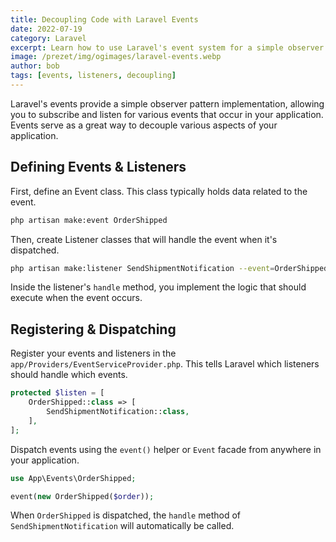 ```yaml
---
title: Decoupling Code with Laravel Events
date: 2022-07-19
category: Laravel
excerpt: Learn how to use Laravel's event system for a simple observer implementation.
image: /prezet/img/ogimages/laravel-events.webp
author: bob
tags: [events, listeners, decoupling]
---
```


Laravel's events provide a simple observer pattern implementation, allowing you to subscribe and listen for various events that occur in your application. Events serve as a great way to decouple various aspects of your application.

## Defining Events & Listeners

First, define an Event class. This class typically holds data related to the event.

```bash
php artisan make:event OrderShipped
```

Then, create Listener classes that will handle the event when it's dispatched.

```bash
php artisan make:listener SendShipmentNotification --event=OrderShipped
```

Inside the listener's `handle` method, you implement the logic that should execute when the event occurs.

## Registering & Dispatching

Register your events and listeners in the `app/Providers/EventServiceProvider.php`. This tells Laravel which listeners should handle which events.

```php
protected $listen = [
    OrderShipped::class => [
        SendShipmentNotification::class,
    ],
];
```

Dispatch events using the `event()` helper or `Event` facade from anywhere in your application.

```php
use App\Events\OrderShipped;

event(new OrderShipped($order));
```

When `OrderShipped` is dispatched, the `handle` method of `SendShipmentNotification` will automatically be called.
